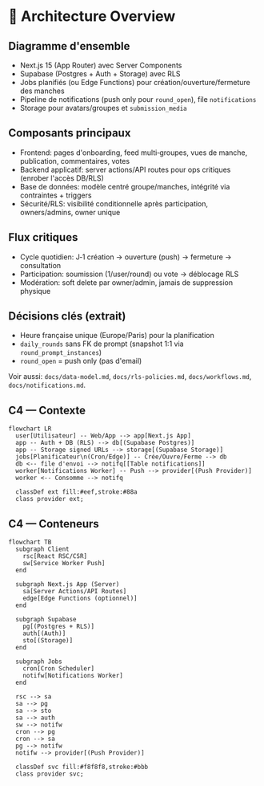 # 🔎 Architecture Overview

## Diagramme d'ensemble

- Next.js 15 (App Router) avec Server Components
- Supabase (Postgres + Auth + Storage) avec RLS
- Jobs planifiés (ou Edge Functions) pour création/ouverture/fermeture des manches
- Pipeline de notifications (push only pour `round_open`), file `notifications`
- Storage pour avatars/groupes et `submission_media`

## Composants principaux

- Frontend: pages d'onboarding, feed multi‑groupes, vues de manche, publication, commentaires, votes
- Backend applicatif: server actions/API routes pour ops critiques (enrober l'accès DB/RLS)
- Base de données: modèle centré groupe/manches, intégrité via contraintes + triggers
- Sécurité/RLS: visibilité conditionnelle après participation, owners/admins, owner unique

## Flux critiques

- Cycle quotidien: J‑1 création → ouverture (push) → fermeture → consultation
- Participation: soumission (1/user/round) ou vote → déblocage RLS
- Modération: soft delete par owner/admin, jamais de suppression physique

## Décisions clés (extrait)

- Heure française unique (Europe/Paris) pour la planification
- `daily_rounds` sans FK de prompt (snapshot 1:1 via `round_prompt_instances`)
- `round_open` = push only (pas d'email)

Voir aussi: `docs/data-model.md`, `docs/rls-policies.md`, `docs/workflows.md`, `docs/notifications.md`.

## C4 — Contexte

```mermaid
flowchart LR
  user[Utilisateur] -- Web/App --> app[Next.js App]
  app -- Auth + DB (RLS) --> db[(Supabase Postgres)]
  app -- Storage signed URLs --> storage[(Supabase Storage)]
  jobs[Planificateur\n(Cron/Edge)] -- Crée/Ouvre/Ferme --> db
  db <-- file d'envoi --> notifq[[Table notifications]]
  worker[Notifications Worker] -- Push --> provider[(Push Provider)]
  worker <-- Consomme --> notifq

  classDef ext fill:#eef,stroke:#88a
  class provider ext;
```

## C4 — Conteneurs

```mermaid
flowchart TB
  subgraph Client
    rsc[React RSC/CSR]
    sw[Service Worker Push]
  end

  subgraph Next.js App (Server)
    sa[Server Actions/API Routes]
    edge[Edge Functions (optionnel)]
  end

  subgraph Supabase
    pg[(Postgres + RLS)]
    auth[(Auth)]
    sto[(Storage)]
  end

  subgraph Jobs
    cron[Cron Scheduler]
    notifw[Notifications Worker]
  end

  rsc --> sa
  sa --> pg
  sa --> sto
  sa --> auth
  sw --> notifw
  cron --> pg
  cron --> sa
  pg --> notifw
  notifw --> provider[(Push Provider)]

  classDef svc fill:#f8f8f8,stroke:#bbb
  class provider svc;
```
